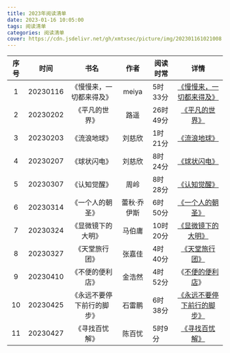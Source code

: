 ```yaml
---
title: 2023年阅读清单
date: 2023-01-16 10:05:00
tags: 阅读清单
categories: 阅读清单
cover: https://cdn.jsdelivr.net/gh/xmtxsec/picture/img/202301161021008.png
---
```


| 序号 |   时间   |            书名            |    作者     | 阅读时常 |                             详情                             |
| :--: | :------: | :------------------------: | :---------: | -------- | :----------------------------------------------------------: |
|  1   | 20230116 |  《慢慢来，一切都来得及》  |    meiya    | 5时33分  | [《慢慢来，一切都来得及》](https://xmtxsec.top/2023/01/16/0X01%20%E9%98%85%E8%AF%BB%E8%AE%B0%E5%BD%95/2023%E5%B9%B4/%E6%85%A2%E6%85%A2%E6%9D%A5%EF%BC%8C%E4%B8%80%E5%88%87%E9%83%BD%E6%9D%A5%E5%BE%97%E5%8F%8A/) |
|  2   | 20230202 |       《平凡的世界》       |    路遥     | 26时49分 | [《平凡的世界》](https://xmtxsec.top/2023/02/02/0X01%20%E9%98%85%E8%AF%BB%E8%AE%B0%E5%BD%95/2023%E5%B9%B4/%E5%B9%B3%E5%87%A1%E7%9A%84%E4%B8%96%E7%95%8C/) |
|  3   | 20230203 |        《流浪地球》        |   刘慈欣    | 1时21分  | [《流浪地球》](https://xmtxsec.top/2023/02/03/0X01%20%E9%98%85%E8%AF%BB%E8%AE%B0%E5%BD%95/2023%E5%B9%B4/%E6%B5%81%E6%B5%AA%E5%9C%B0%E7%90%83/) |
|  4   | 20230207 |        《球状闪电》        |   刘慈欣    | 8时24分  | [《球状闪电》](https://xmtxsec.top/2023/02/07/0X01%20%E9%98%85%E8%AF%BB%E8%AE%B0%E5%BD%95/2023%E5%B9%B4/%E7%90%83%E7%8A%B6%E9%97%AA%E7%94%B5/) |
|  5   | 20230307 |        《认知觉醒》        |    周岭     | 8时28分  | [《认知觉醒》](https://xmtxsec.top//2023/03/07/0X01%20%E9%98%85%E8%AF%BB%E8%AE%B0%E5%BD%95/2023%E5%B9%B4/%E8%AE%A4%E7%9F%A5%E8%A7%89%E9%86%92/) |
|  6   | 20230314 |      《一个人的朝圣》      | 蕾秋·乔伊斯 | 6时50分  | [《一个人的朝圣》](https://xmtxsec.top/2023/03/14/0X01%20阅读记录/2023年/一个人的朝圣/) |
|  7   | 20230324 |     《显微镜下的大明》     |   马伯庸    | 10时20分 | [《显微镜下的大明》](https://xmtxsec.top/2023/03/24/0X01%20%E9%98%85%E8%AF%BB%E8%AE%B0%E5%BD%95/2023%E5%B9%B4/%E6%98%BE%E5%BE%AE%E9%95%9C%E4%B8%8B%E7%9A%84%E5%A4%A7%E6%98%8E/) |
|  8   | 20230327 |       《天堂旅行团》       |   张嘉佳    | 4时40分  | [《天堂旅行团》](https://xmtxsec.top/2023/03/27/0X01%20%E9%98%85%E8%AF%BB%E8%AE%B0%E5%BD%95/2023%E5%B9%B4/%E5%A4%A9%E5%A0%82%E6%97%85%E8%A1%8C%E5%9B%A2/) |
|  9   | 20230410 |      《不便的便利店》      |   金浩然    | 4时52分  | 《[不便的便利店](https://xmtxsec.top/2023/04/10/0X01%20%E9%98%85%E8%AF%BB%E8%AE%B0%E5%BD%95/2023%E5%B9%B4/%E4%B8%8D%E4%BE%BF%E7%9A%84%E4%BE%BF%E5%88%A9%E5%BA%97/)》 |
|  10  | 20230425 | 《永远不要停下前行的脚步》 |   石雷鹏    | 6时38分  | [《永远不要停下前行的脚步》](https://xmtxsec.top/2023/04/25/0X01%20%E9%98%85%E8%AF%BB%E8%AE%B0%E5%BD%95/2023%E5%B9%B4/%E6%B0%B8%E8%BF%9C%E4%B8%8D%E8%A6%81%E5%81%9C%E4%B8%8B%E5%89%8D%E8%A1%8C%E7%9A%84%E8%84%9A%E6%AD%A5/) |
|  11  | 20230427 |       《寻找百忧解》       |   陈百忧    | 5时9分   | [《寻找百忧解》](https://xmtxsec.top/2023/04/27/0X01%20%E9%98%85%E8%AF%BB%E8%AE%B0%E5%BD%95/2023%E5%B9%B4/%E5%AF%BB%E6%89%BE%E7%99%BE%E5%BF%A7%E8%A7%A3/) |
